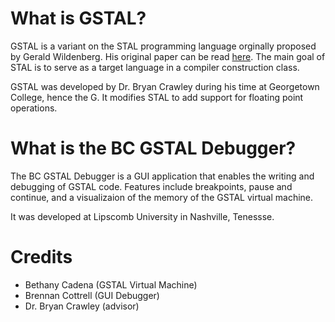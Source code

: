 # What is GSTAL? 

GSTAL is a variant on the STAL programming language orginally proposed by Gerald Wildenberg. His original paper can be read [here](https://dl.acm.org/doi/pdf/10.1145/122089.122092). The main goal of STAL is to serve as a target language in a compiler construction class.

GSTAL was developed by Dr. Bryan Crawley during his time at Georgetown College, hence the G. It modifies STAL to add support for floating point operations.

# What is the BC GSTAL Debugger? 

The BC GSTAL Debugger is a GUI application that enables the writing and debugging of GSTAL code. Features include breakpoints, pause and continue, and a visualizaion of the memory of the GSTAL virtual machine. 

It was developed at Lipscomb University in Nashville, Tenessse. 

# Credits 
- Bethany Cadena (GSTAL Virtual Machine)
- Brennan Cottrell (GUI Debugger)
- Dr. Bryan Crawley (advisor)

